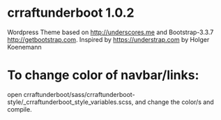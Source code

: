 # crraftunderboot 1.0.2
Wordpress Theme based on http://underscores.me and Bootstrap-3.3.7 http://getbootstrap.com. Inspired by https://understrap.com by Holger Koenemann

# To change color of navbar/links:

open crraftunderboot/sass/crraftunderboot-style/_crraftunderboot_style_variables.scss, and change the color/s and compile.
